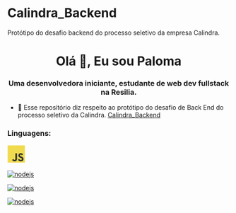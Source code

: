 # Calindra_Backend
Protótipo do desafio backend do processo seletivo da empresa Calindra. 

<h1 align="center">Olá 👋, Eu sou Paloma</h1>
<h3 align="center">Uma desenvolvedora iniciante, estudante de web dev fullstack na Resilia. </h3>

- 🔭 Esse repositório diz respeito ao protótipo do desafio de Back End do processo seletivo da Calindra. [Calindra_Backend](https://github.com/PamBarros/Calindra_Backend)

<h3 align="left">Linguagens:</h3>
<p align="left"> <a href="https://developer.mozilla.org/en-US/docs/Web/JavaScript" target="_blank" rel="noreferrer"> <img src="https://raw.githubusercontent.com/devicons/devicon/master/icons/javascript/javascript-original.svg" alt="javascript" width="40" height="40"/> </a> </p> 
</a> <a href="https://nodejs.org" target="_blank" rel="noreferrer"> <img src="https://raw.githubusercontent.com/devicons/devicon/master/ icons/nodejs/nodejs-original-wordmark.svg" alt="nodejs" width="40" height="40"/> </a> </p><a href="https://nodejs.org" target="_blank" rel="noreferrer"> <img src="https://raw.githubusercontent.com/devicons/devicon/master/icons/nodejs/nodejs -original-wordmark.svg" alt="nodejs" width="40" height="40"/> </a> </p><a href="https://nodejs.org" target="_blank" rel="noreferrer"> <img src="https://raw.githubusercontent.com/devicons/devicon/master/icons/nodejs/nodejs -original-wordmark.svg" alt="nodejs" width="40" height="40"/> </a> </p>


